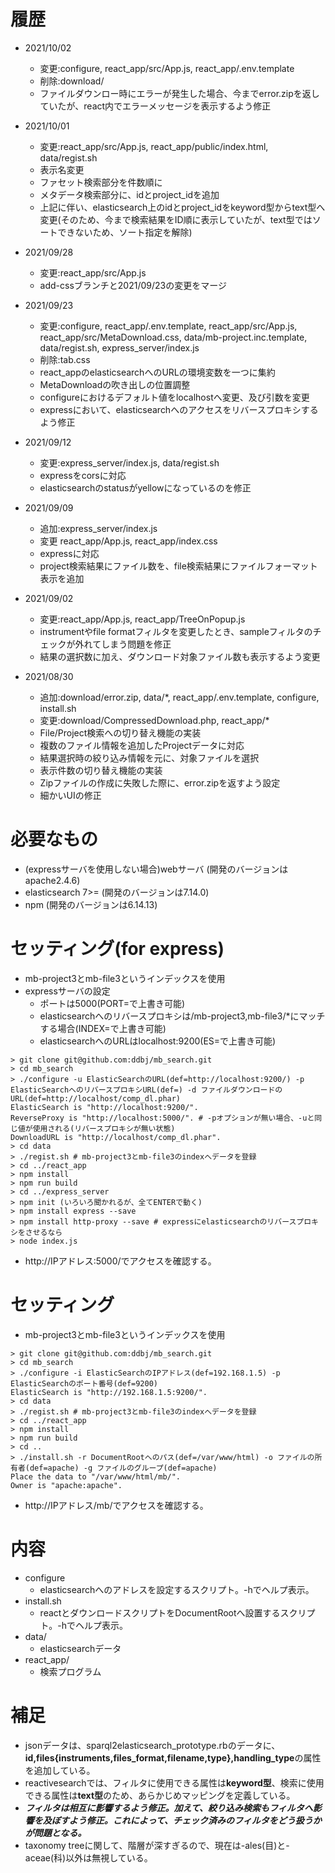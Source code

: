 # 履歴

- 2021/10/02
  - 変更:configure, react_app/src/App.js, react_app/.env.template
  - 削除:download/
  - ファイルダウンロー時にエラーが発生した場合、今までerror.zipを返していたが、react内でエラーメッセージを表示するよう修正

- 2021/10/01
  - 変更:react_app/src/App.js, react_app/public/index.html, data/regist.sh
  - 表示名変更
  - ファセット検索部分を件数順に
  - メタデータ検索部分に、idとproject_idを追加
  - 上記に伴い、elasticsearch上のidとproject_idをkeyword型からtext型へ変更(そのため、今まで検索結果をID順に表示していたが、text型ではソートできないため、ソート指定を解除)

- 2021/09/28
  - 変更:react_app/src/App.js
  - add-cssブランチと2021/09/23の変更をマージ

- 2021/09/23
  - 変更:configure, react_app/.env.template, react_app/src/App.js, react_app/src/MetaDownload.css, data/mb-project.inc.template, data/regist.sh, express_server/index.js
  - 削除:tab.css
  - react_appのelasticsearchへのURLの環境変数を一つに集約
  - MetaDownloadの吹き出しの位置調整
  - configureにおけるデフォルト値をlocalhostへ変更、及び引数を変更
  - expressにおいて、elasticsearchへのアクセスをリバースプロキシするよう修正

- 2021/09/12
  - 変更:express_server/index.js, data/regist.sh
  - expressをcorsに対応
  - elasticsearchのstatusがyellowになっているのを修正

- 2021/09/09
  - 追加:express_server/index.js
  - 変更 react_app/App.js, react_app/index.css
  - expressに対応
  - project検索結果にファイル数を、file検索結果にファイルフォーマット表示を追加

- 2021/09/02
  - 変更:react_app/App.js, react_app/TreeOnPopup.js
  - instrumentやfile formatフィルタを変更したとき、sampleフィルタのチェックが外れてしまう問題を修正
  - 結果の選択数に加え、ダウンロード対象ファイル数も表示するよう変更

- 2021/08/30
  - 追加:download/error.zip, data/*, react_app/.env.template, configure, install.sh
  - 変更:download/CompressedDownload.php, react_app/*
  - File/Project検索への切り替え機能の実装
  - 複数のファイル情報を追加したProjectデータに対応
  - 結果選択時の絞り込み情報を元に、対象ファイルを選択
  - 表示件数の切り替え機能の実装
  - Zipファイルの作成に失敗した際に、error.zipを返すよう設定
  - 細かいUIの修正

# 必要なもの

- (expressサーバを使用しない場合)webサーバ (開発のバージョンはapache2.4.6)
- elasticsearch 7>= (開発のバージョンは7.14.0)
- npm (開発のバージョンは6.14.13)

# セッティング(for express)
- mb-project3とmb-file3というインデックスを使用
- expressサーバの設定
  - ポートは5000(PORT=で上書き可能)
  - elasticsearchへのリバースプロキシは/mb-project3,mb-file3/*にマッチする場合(INDEX=で上書き可能)
  - elasticsearchへのURLはlocalhost:9200(ES=で上書き可能)

```
> git clone git@github.com:ddbj/mb_search.git
> cd mb_search
> ./configure -u ElasticSearchのURL(def=http://localhost:9200/) -p ElasticSearchへのリバースプロキシURL(def=) -d ファイルダウンロードのURL(def=http://localhost/comp_dl.phar)
ElasticSearch is "http://localhost:9200/".
ReverseProxy is "http://localhost:5000/". # -pオプションが無い場合、-uと同じ値が使用される(リバースプロキシが無い状態)
DownloadURL is "http://localhost/comp_dl.phar".
> cd data
> ./regist.sh # mb-project3とmb-file3のindexへデータを登録
> cd ../react_app
> npm install
> npm run build
> cd ../express_server
> npm init (いろいろ聞かれるが、全てENTERで動く)
> npm install express --save
> npm install http-proxy --save # expressにelasticsearchのリバースプロキシをさせるなら
> node index.js
```
- http\://IPアドレス:5000/でアクセスを確認する。

# セッティング
- mb-project3とmb-file3というインデックスを使用

```
> git clone git@github.com:ddbj/mb_search.git
> cd mb_search
> ./configure -i ElasticSearchのIPアドレス(def=192.168.1.5) -p ElasticSearchのポート番号(def=9200)
ElasticSearch is "http://192.168.1.5:9200/".
> cd data
> ./regist.sh # mb-project3とmb-file3のindexへデータを登録
> cd ../react_app
> npm install
> npm run build
> cd ..
> ./install.sh -r DocumentRootへのパス(def=/var/www/html) -o ファイルの所有者(def=apache) -g ファイルのグループ(def=apache)
Place the data to "/var/www/html/mb/".
Owner is "apache:apache".
```

- http\://IPアドレス/mb/でアクセスを確認する。

# 内容

- configure
  - elasticsearchへのアドレスを設定するスクリプト。-hでヘルプ表示。
- install.sh
  - reactとダウンロードスクリプトをDocumentRootへ設置するスクリプト。-hでヘルプ表示。
- data/
  - elasticsearchデータ
- react_app/
  - 検索プログラム

# 補足
- jsonデータは、sparql2elasticsearch_prototype.rbのデータに、**id,files{instruments,files_format,filename,type},handling_type**の属性を追加している。
- reactivesearchでは、フィルタに使用できる属性は**keyword型**、検索に使用できる属性は**text型**のため、あらかじめマッピングを定義している。
- ***フィルタは相互に影響するよう修正。加えて、絞り込み検索もフィルタへ影響を及ぼすよう修正。これによって、チェック済みのフィルタをどう扱うかが問題となる。***
- taxonomy treeに関して、階層が深すぎるので、現在は-ales(目)と-aceae(科)以外は無視している。
